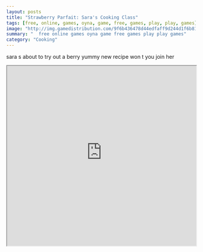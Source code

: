 ```yaml
---
layout: posts
title: "Strawberry Parfait: Sara's Cooking Class"
tags: [free, online, games, oyna, game, free, games, play, play, games]
image: "http://img.gamedistribution.com/9f6b436478d44edfaff9d244d1f6b811.jpg"
summary: "  free online games oyna game free games play play games"
category: "Cooking"
---
```


sara s about to try out a berry yummy new recipe won t you join her

<iframe width="100%" height="480px;" src="http://flash.gamedistribution.com?game=9f6b436478d44edfaff9d244d1f6b811"></iframe>
